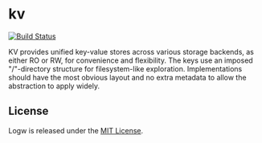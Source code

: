 # kv

[![Build Status](https://travis-ci.org/seekerror/kv.svg?branch=master)](https://travis-ci.org/seekerror/kv)

KV provides unified key-value stores across various storage backends, as either
RO or RW, for convenience and flexibility. The keys use an imposed
"/"-directory structure for filesystem-like exploration. Implementations
should have the most obvious layout and no extra metadata to allow the
abstraction to apply widely.

## License

Logw is released under the [MIT License](http://opensource.org/licenses/MIT).
